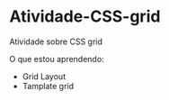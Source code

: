 # Atividade-CSS-grid
Atividade sobre CSS grid

O que estou aprendendo:
- Grid Layout
- Tamplate grid